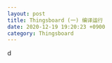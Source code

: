 ```yaml
---
layout: post
title: Thingsboard (一) 编译运行
date: 2020-12-19 19:20:23 +0900
category: Thingsboard
---
```

d
<!--stackedit_data:
eyJoaXN0b3J5IjpbMjAwMTQ4MzUwLDEzNzMyMjkwNjBdfQ==
-->